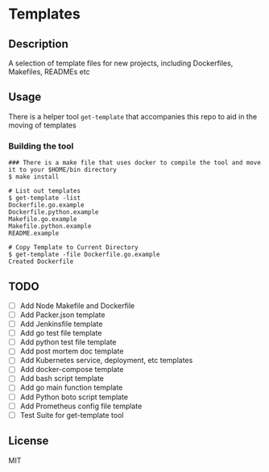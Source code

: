 # Templates

## Description

A selection of template files for new projects, including Dockerfiles, Makefiles, READMEs etc

## Usage

There is a helper tool `get-template` that accompanies this repo to aid in the moving of templates

### Building the tool

```shell
### There is a make file that uses docker to compile the tool and move it to your $HOME/bin directory
$ make install
```

```shell
# List out templates
$ get-template -list
Dockerfile.go.example
Dockerfile.python.example
Makefile.go.example
Makefile.python.example
README.example

# Copy Template to Current Directory
$ get-template -file Dockerfile.go.example
Created Dockerfile
```

## TODO

- [ ] Add Node Makefile and Dockerfile
- [ ] Add Packer.json template
- [ ] Add Jenkinsfile template
- [ ] Add go test file template
- [ ] Add python test file template
- [ ] Add post mortem doc template
- [ ] Add Kubernetes service, deployment, etc templates
- [ ] Add docker-compose template
- [ ] Add bash script template
- [ ] Add go main function template
- [ ] Add Python boto script template
- [ ] Add Prometheus config file template
- [ ] Test Suite for get-template tool

## License

MIT

